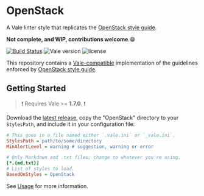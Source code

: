 # OpenStack

A Vale linter style that replicates the [OpenStack style guide](https://docs.openstack.org/contributor-guide/writing-style.html).

__Not complete, and WIP, contributions welcome__.😁

[![Build Status](https://travis-ci.org/testthedocs/OpenStack.svg?branch=master)](https://travis-ci.org/testthedocs/OpenStack) ![Vale version](https://img.shields.io/badge/vale-%3E%3D%20v1.7.0-blue.svg) ![license](https://img.shields.io/github/license/mashape/apistatus.svg)

This repository contains a [Vale-compatible](https://github.com/errata-ai/vale) implementation of the guidelines enforced by [OpenStack style guide](https://docs.openstack.org/contributor-guide/writing-style.html).

## Getting Started

> :exclamation: Requires Vale >= **1.7.0**. :exclamation:

Download the [latest release](https://github.com/testthedocs/OpenStack/releases), copy the "OpenStack" directory to your `StylesPath`, and include it in your configuration file:

```ini
# This goes in a file named either `.vale.ini` or `_vale.ini`.
StylesPath = path/to/some/directory
MinAlertLevel = warning # suggestion, warning or error

# Only Markdown and .txt files; change to whatever you're using.
[*.{md,txt}]
# List of styles to load.
BasedOnStyles = OpenStack
```

See [Usage](https://github.com/errata-ai/vale/#usage) for more information.